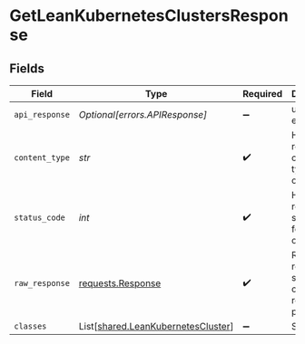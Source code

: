 # GetLeanKubernetesClustersResponse


## Fields

| Field                                                                                 | Type                                                                                  | Required                                                                              | Description                                                                           |
| ------------------------------------------------------------------------------------- | ------------------------------------------------------------------------------------- | ------------------------------------------------------------------------------------- | ------------------------------------------------------------------------------------- |
| `api_response`                                                                        | *Optional[errors.APIResponse]*                                                        | :heavy_minus_sign:                                                                    | unknown error                                                                         |
| `content_type`                                                                        | *str*                                                                                 | :heavy_check_mark:                                                                    | HTTP response content type for this operation                                         |
| `status_code`                                                                         | *int*                                                                                 | :heavy_check_mark:                                                                    | HTTP response status code for this operation                                          |
| `raw_response`                                                                        | [requests.Response](https://requests.readthedocs.io/en/latest/api/#requests.Response) | :heavy_check_mark:                                                                    | Raw HTTP response; suitable for custom response parsing                               |
| `classes`                                                                             | List[[shared.LeanKubernetesCluster](../../models/shared/leankubernetescluster.md)]    | :heavy_minus_sign:                                                                    | Success                                                                               |
